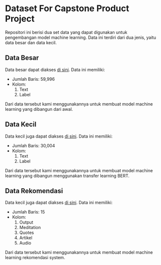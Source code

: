 # Dataset For Capstone Product Project

Repositori ini berisi dua set data yang dapat digunakan untuk pengembangan model machine learning. Data ini terdiri dari dua jenis, yaitu data besar dan data kecil.

## Data Besar

Data besar dapat diakses [di sini](https://drive.google.com/drive/folders/1Xs-aJuOwUI62zqnO5wj8IldrVox0EdMk?usp=sharing). Data ini memiliki:

- Jumlah Baris: 59,996
- Kolom:
  1. Text
  2. Label

Dari data tersebut kami menggunakannya untuk membuat model machine learning yang dibangun dari awal.

## Data Kecil

Data kecil juga dapat diakses [di sini](https://drive.google.com/drive/folders/1Xs-aJuOwUI62zqnO5wj8IldrVox0EdMk?usp=sharing). Data ini memiliki:

- Jumlah Baris: 30,004
- Kolom:
  1. Text
  2. Label

Dari data tersebut kami menggunakannya untuk membuat model machine learning yang dibangun menggunakan transfer learning BERT.

## Data Rekomendasi

Data kecil juga dapat diakses [di sini](https://drive.google.com/file/d/15xwYt5O_GqLGGigP6rYKdKvYkOQcY31-/view?usp=sharing). Data ini memiliki:

- Jumlah Baris: 15
- Kolom:
  1. Output
  2. Meditation
  3. Quotes
  4. Artikel
  5. Audio

Dari data tersebut kami menggunakannya untuk membuat model machine learning rekomendasi system.

